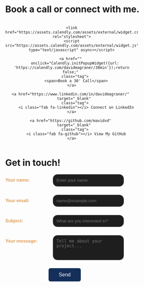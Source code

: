 # Book a call or connect with me.

<div style="text-align: center; 
            margin-top: 1.5em; 
            margin-bottom: 1.5em;
            margin-right: 6em;
            /* CRUCIAL STYLES BELOW */
            display: flex; 
            justify-content: center;
            flex-wrap: wrap; /* Allows tags to wrap if screen is small */
            gap: 15px; /* Sets space between items */
            ">

    <link href="https://assets.calendly.com/assets/external/widget.css" rel="stylesheet">
    <script src="https://assets.calendly.com/assets/external/widget.js" type="text/javascript" async></script>

    <a href="" 
       onclick="Calendly.initPopupWidget({url: 'https://calendly.com/davidmagraner/30min'});return false;" 
       class="tag">
        <span>Book a 30' Call</span>
    </a>
    
    <a href="https://www.linkedin.com/in/davidmagraner/" 
       target="_blank" 
       class="tag">
        <i class="fab fa-linkedin"></i> Connect on LinkedIn
    </a>
    
    <a href="https://github.com/mavidvd" 
       target="_blank" 
       class="tag">
        <i class="fab fa-github"></i> View My GitHub
    </a>

</div>

# Get in touch!
<form id="contact-form" action="https://formspree.io/f/mnngkdjo" method="POST">
  <input type="hidden" name="_subject" id="email-subject">
  
  <div class="form-row">
    <label for="name-input">Your name:</label>
    <input type="text" name="name" id="name-input" required placeholder="Enter your name">
  </div>
  
  <div class="form-row">
    <label for="email-input">Your email:</label>
    <input type="email" name="email" id="email-input" required placeholder="name@example.com">
  </div>
  
  <div class="form-row">
    <label for="subject-input">Subject:</label>
    <input type="text" name="subject" id="subject-input" required placeholder="What are you interested in?">
  </div>
  
  <div class="form-row">
    <label for="message-input">Your message:</label>
    <textarea name="message" id="message-input" required placeholder="Tell me about your project..."></textarea>
  </div>
  
  <button type="submit">Send</button>
</form>

<div id="form-status"></div>

<script>
document.getElementById('contact-form').addEventListener('submit', async function(e) {
  // 1. Prevent the default form submission (the one that redirects)
  e.preventDefault();
  
  const form = e.target;
  const statusDiv = document.getElementById('form-status');
  const button = form.querySelector('button');
  
  // Disable button and show loading
  button.disabled = true;
  button.textContent = 'Sending...';
  statusDiv.innerHTML = ''; // Clear previous status
  
  // 2. Prepare form data using the form element itself (more reliable)
  const formData = new FormData(form);
  
  // 3. Set the hidden _subject field content before sending
  // The correct subject format should be handled by the client-side
  const subjectValue = document.getElementById('subject-input').value;
  formData.set('_subject', '[From Portfolio] ' + subjectValue);

  // 4. Formspree recommends the 'Accept' header for JSON response
  try {
    const response = await fetch(form.action, { // Use form.action for the URL
      method: 'POST',
      body: formData,
      headers: {
        'Accept': 'application/json'
      }
    });
    
    // 5. Check if the response was successful
    if (response.ok) {
      statusDiv.innerHTML = '<p style="color: #4caf50; margin-top: 1rem; font-size: 1.2rem; font-weight: bold;">✓ The message has been correctly delivered. Thank you!</p>';
      form.reset(); // Clear the form fields
    } else {
      // Handle server-side validation or other errors
      const data = await response.json();
      let errorMessage = '✗ Oops! There was a problem sending your message. Please try again.';
      if (data.errors) {
        // Display specific error if Formspree provides one
        errorMessage += ' Details: ' + data.errors.map(err => err.message).join(', ');
      }
      statusDiv.innerHTML = '<p style="color: #f44336; margin-top: 1rem;">' + errorMessage + '</p>';
    }
  } catch (error) {
    // Handle network errors (e.g., no internet connection)
    statusDiv.innerHTML = '<p style="color: #f44336; margin-top: 1rem;">✗ Network error. Please check your connection and try again.</p>';
  }
  
  // Re-enable button
  button.disabled = false;
  button.textContent = 'Send';
});
</script>

<style>
/* Existing styles remain the same */
form {
  max-width: 600px;
  
  /* 👇 CHANGE 1: Remove text-align: center (no longer needed here) */
  /* text-align: center; */
  
  /* 👇 ADD THIS RULE to center the entire form block on the page */
  margin-left: auto;
  margin-right: 8rem;
}

/* New rule for the container div */
.form-row {
  display: flex;
  align-items: flex-start;
  margin-bottom: 25px;
}

/* Style the label (the text on the left) */
.form-row label {
  color: #E0A465;  
  font-weight: bold;
  min-width: 150px; 
  padding-top: 10px;
}

/* Style the inputs (the boxes on the right) */
input, textarea {
  flex-grow: 1; 
  padding: 0.7rem;
  margin-top: 0;
  border: 1px solid #ccc;
  border-radius: 15px;
  background: #1e1e1e;
  color: #fff;
  transition: border-color 0.3s;
}

textarea {
  min-height: 80px;
}

input:focus, textarea:focus {
  outline: none;
  border-color: #1976d2;
}

label {
  display: inline-block;
}

button {
  /* 👇 CHANGE 2: Center the button's text/content (optional, but good practice) */
  display: block; 
  margin: 15px auto 0 auto; /* Sets top margin to 15px, and auto left/right margin for centering */
  
  background: #142F5A;
  color: white;
  padding: 0.75rem 2rem;
  border: none;
  border-radius: 6px;
  cursor: pointer;
  font-size: 1rem;
}
button:hover {
  background: #09386dff;
}
</style>